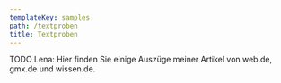 ```yaml
---
templateKey: samples
path: /textproben
title: Textproben
---
```


TODO Lena: Hier finden Sie einige Auszüge meiner Artikel von web.de, gmx.de und wissen.de.